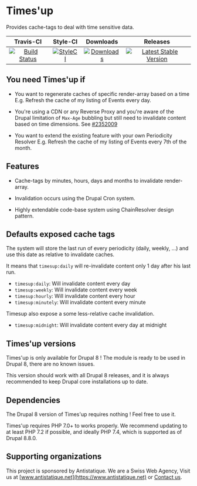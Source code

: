 # Times'up

Provides cache-tags to deal with time sensitive data.

|       Travis-CI        |        Style-CI         |        Downloads        |         Releases         |
|:----------------------:|:-----------------------:|:-----------------------:|:------------------------:|
| [![Build Status](https://travis-ci.com/antistatique/drupal-timesup.svg?branch=8.x-1.x)](https://travis-ci.com/antistatique/drupal-timesup) | [![StyleCI](https://styleci.io/repos/85471768/shield)](https://styleci.io/repos/85471768) | [![Downloads](https://img.shields.io/badge/downloads-8.x--1.0-green.svg?style=flat-square)](https://ftp.drupal.org/files/projects/timesup-8.x-1.0.tar.gz) | [![Latest Stable Version](https://img.shields.io/badge/release-v1.0-blue.svg?style=flat-square)](https://www.drupal.org/project/timesup/releases) |

## You need Times'up if

- You want to regenerate caches of specific render-array based on a time
E.g. Refresh the cache of my listing of Events every day.

- You're using a CDN or any Reverse Proxy and you're aware of the Drupal
limitation of `Max-Age` bubbling but still need to invalidate content based on
time dimensions. See [#2352009](https://www.drupal.org/project/drupal/issues/2352009)

- You want to extend the existing feature with your own Periodicity Resolver
E.g. Refresh the cache of my listing of Events every 7th of the month.

## Features

* Cache-tags by minutes, hours, days and months to invalidate render-array.

* Invalidation occurs using the Drupal Cron system.

* Highly extendable code-base system using ChainResolver design pattern.

## Defaults exposed cache tags

The system will store the last run of every periodicity (daily, weekly, ...)
and use this date as relative to invalidate caches.

It means that `timesup:daily` will re-invalidate content only 1 day after his
last run. 

* `timesup:daily`: Will invalidate content every day
* `timesup:weekly`: Will invalidate content every week
* `timesup:hourly`: Will invalidate content every hour
* `timesup:minutely`: Will invalidate content every minute

Timesup also expose a some less-relative cache invalidation.

* `timesup:midnight`: Will invalidate content every day at midnight

## Times'up versions

Times'up is only available for Drupal 8 !
The module is ready to be used in Drupal 8, there are no known issues.

This version should work with all Drupal 8 releases, and it is always
recommended to keep Drupal core installations up to date.

## Dependencies

The Drupal 8 version of Times'up requires nothing !
Feel free to use it.

Times'up requires PHP 7.0+ to works properly. We recommend updating to at least
PHP 7.2 if possible, and ideally PHP 7.4, which is supported as of Drupal 8.8.0.

## Supporting organizations

This project is sponsored by Antistatique. We are a Swiss Web Agency,
Visit us at [www.antistatique.net](https://www.antistatique.net) or
[Contact us](mailto:info@antistatique.net).
